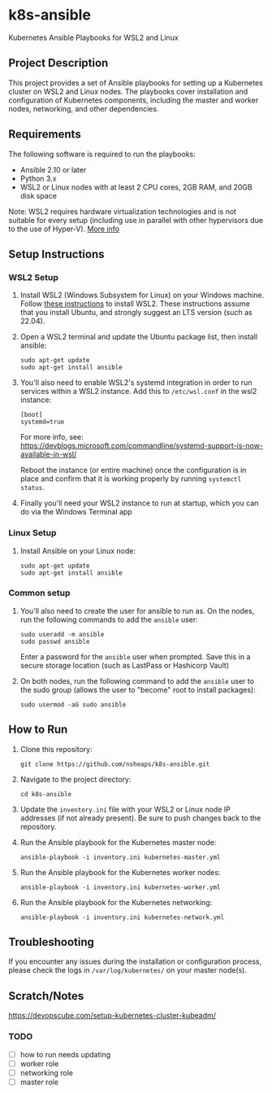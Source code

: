 # k8s-ansible

Kubernetes Ansible Playbooks for WSL2 and Linux

## Project Description

This project provides a set of Ansible playbooks for setting up a Kubernetes cluster on WSL2 and Linux nodes. The playbooks cover installation and configuration of Kubernetes components, including the master and worker nodes, networking, and other dependencies.

## Requirements

The following software is required to run the playbooks:

- Ansible 2.10 or later
- Python 3.x
- WSL2 or Linux nodes with at least 2 CPU cores, 2GB RAM, and 20GB disk space

Note: WSL2 requires hardware virtualization technologies and is not suitable for every setup (including use in parallel with other hypervisors due to the use of Hyper-V). [More info](https://learn.microsoft.com/en-us/windows/wsl/faq#wsl-2)

## Setup Instructions

### WSL2 Setup

1. Install WSL2 (Windows Subsystem for Linux) on your Windows machine. Follow [these instructions](https://docs.microsoft.com/en-us/windows/wsl/install-win10) to install WSL2. These instructions assume that you install Ubuntu, and strongly suggest an LTS version (such as 22.04).

2. Open a WSL2 terminal and update the Ubuntu package list, then install ansible:
    ```
    sudo apt-get update
    sudo apt-get install ansible
    ```

3. You'll also need to enable WSL2's systemd integration in order to run services within a WSL2 instance. Add this to `/etc/wsl.conf` in the wsl2 instance:
    ```
    [boot]
    systemd=true
    ```
    For more info, see: https://devblogs.microsoft.com/commandline/systemd-support-is-now-available-in-wsl/

    Reboot the instance (or entire machine) once the configuration is in place and confirm that it is working properly by running `systemctl status`.

4. Finally you'll need your WSL2 instance to run at startup, which you can do via the Windows Terminal app 

### Linux Setup

1. Install Ansible on your Linux node:
    ```
    sudo apt-get update
    sudo apt-get install ansible
    ```

### Common setup

1. You'll also need to create the user for ansible to run as. On the nodes, run the following commands to add the `ansible` user:

    ```
    sudo useradd -m ansible
    sudo passwd ansible
    ```

    Enter a password for the `ansible` user when prompted. Save this in a secure storage location (such as LastPass or Hashicorp Vault)

2. On both nodes, run the following command to add the `ansible` user to the sudo group (allows the user to "become" root to install packages):

    ```
    sudo usermod -aG sudo ansible
    ```

## How to Run

1. Clone this repository:
    ```
    git clone https://github.com/nsheaps/k8s-ansible.git
    ```

2. Navigate to the project directory:
    ```
    cd k8s-ansible
    ```

3. Update the `inventory.ini` file with your WSL2 or Linux node IP addresses (if not already present). Be sure to push changes back to the repository.

4. Run the Ansible playbook for the Kubernetes master node:
    ```
    ansible-playbook -i inventory.ini kubernetes-master.yml
    ```

5. Run the Ansible playbook for the Kubernetes worker nodes:
    ```
    ansible-playbook -i inventory.ini kubernetes-worker.yml
    ```

6. Run the Ansible playbook for the Kubernetes networking:
    ```
    ansible-playbook -i inventory.ini kubernetes-network.yml
    ```

## Troubleshooting

If you encounter any issues during the installation or configuration process, please check the logs in `/var/log/kubernetes/` on your master node(s).


## Scratch/Notes
https://devopscube.com/setup-kubernetes-cluster-kubeadm/

### TODO
* [ ] how to run needs updating
* [ ] worker role
* [ ] networking role
* [ ] master role
